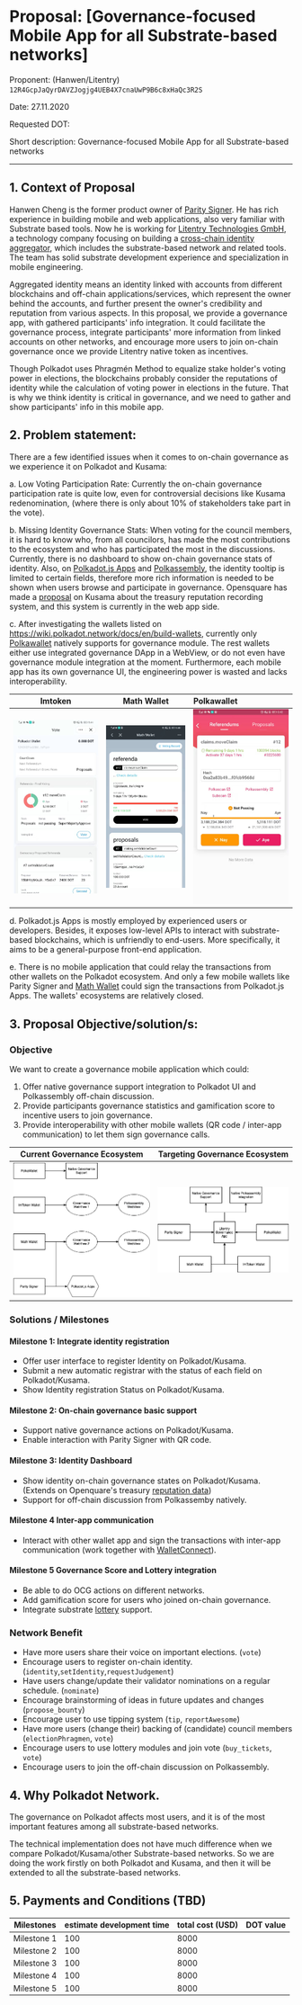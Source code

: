# Proposal: [Governance-focused Mobile App for all Substrate-based networks]
Proponent: (Hanwen/Litentry) `12R4GcpJaQyrDAVZJogjg4UEB4X7cnaUwP9B6c8xHaQc3R2S`

Date: 27.11.2020

Requested DOT:

Short description: Governance-focused Mobile App for all Substrate-based networks

---
## 1. Context of Proposal

Hanwen Cheng is the former product owner of [Parity Signer](https://github.com/paritytech/parity-signer). He has rich experience in building mobile and web applications, also very familiar with Substrate based tools. Now he is working for [Litentry Technologies GmbH](https://www.litentry.com/), a technology company focusing on building a [cross-chain identity aggregator](https://litentry.medium.com/why-we-need-cross-chain-identity-on-polkadot-d59a90c9329c), which includes the substrate-based network and related tools. The team has solid substrate development experience and specialization in mobile engineering.

Aggregated identity means an identity linked with accounts from different blockchains and off-chain applications/services, which represent the owner behind the accounts, and further present the owner's credibility and reputation from various aspects. In this proposal, we provide a governance app, with gathered participants' info integration. It could facilitate the governance process, integrate participants' more information from linked accounts on other networks, and encourage more users to join on-chain governance once we provide Litentry native token as incentives.

Though Polkadot uses Phragmén Method to equalize stake holder's voting power in elections, the blockchains probably consider the reputations of identity while the calculation of voting power in elections in the future. That is why we think identity is critical in governance, and we need to gather and show participants' info in this mobile app.

## 2. Problem statement:

There are a few identified issues when it comes to on-chain governance as we experience it on Polkadot and Kusama:

a. Low Voting Participation Rate: Currently the on-chain governance participation rate is quite low, even for controversial decisions like Kusama redenomination, (where there is only about 10% of stakeholders take part in the vote).

b. Missing Identity Governance Stats: When voting for the council members, it is hard to know who, from all councilors, has made the most contributions to the ecosystem and who has participated the most in the discussions. Currently, there is no dashboard to show on-chain governance stats of identity. Also, on [Polkadot.js Apps](http://polkadot.js.org/apps/) and [Polkassembly](https://polkadot.polkassembly.io/), the identity tooltip is limited to certain fields, therefore more rich information is needed to be shown when users browse and participate in governance. Opensquare has made a [proposal](https://kusama.polkassembly.io/post/352) on Kusama about the treasury reputation recording system, and this system is currently in the web app side.

c. After investigating the wallets listed on https://wiki.polkadot.network/docs/en/build-wallets, currently only [Polkawallet](https://polkawallet.io/) natively supports for governance module. The rest wallets either use integrated governance DApp in a WebView, or do not even have governance module integration at the moment. Furthermore, each mobile app has its own governance UI, the engineering power is wasted and lacks interoperability.

Imtoken |  Math Wallet | Polkawallet
:-------------------------:|:-------------------------:|:---|
![imtoken](./imgs/GovernanceImtoken.jpeg)  |  ![mathwallet](./imgs/GovernanceMath.jpeg)| ![polkawallet](./imgs/GovernancePolkawallet.jpeg)

d. Polkadot.js Apps is mostly employed by experienced users or developers. Besides, it exposes low-level APIs to interact with substrate-based blockchains, which is unfriendly to end-users. More specifically, it aims to be a general-purpose front-end application.

e. There is no mobile application that could relay the transactions from other wallets on the Polkadot ecosystem. And only a few mobile wallets like Parity Signer and [Math Wallet](https://mathwallet.org/) could sign the transactions from Polkadot.js Apps. The wallets' ecosystems are relatively closed.

## 3. Proposal Objective/solution/s:

### Objective

We want to create a governance mobile application which could:

1. Offer native governance support integration to Polkadot UI and Polkassembly off-chain discussion.
2. Provide participants governance statistics and gamification score to incentive users to join governance.
3. Provide interoperability with other mobile wallets (QR code / inter-app communication) to let them sign governance calls.

|Current Governance Ecosystem| Targeting Governance Ecosystem|
|-------------------------|-------------------------|
|![imtoken](./imgs/governanceBefore.png)|![mathwallet](./imgs/governanceNow.png)|

### Solutions / Milestones

#### Milestone 1: Integrate identity registration
* Offer user interface to register Identity on Polkadot/Kusama.
* Submit a new automatic registrar with the status of each field on Polkadot/Kusama.
* Show Identity registration Status on Polkadot/Kusama.

#### Milestone 2: On-chain governance basic support
* Support native governance actions on Polkadot/Kusama.
* Enable interaction with Parity Signer with QR code.

#### Milestone 3: Identity Dashboard
* Show identity on-chain governance states on Polkadot/Kusama.(Extends on Openquare's treasury [reputation data](https://kusama.polkassembly.io/post/352))
* Support for off-chain discussion from Polkassemby natively.

#### Milestone 4 Inter-app communication
* Interact with other wallet app and sign the transactions with inter-app communication (work together with [WalletConnect](https://walletconnect.org/)).

#### Milestone 5 Governance Score and Lottery integration
* Be able to do OCG actions on different networks.
* Add gamification score for users who joined on-chain governance.
* Integrate substrate [lottery](https://hackmd.io/68rduBydTEy4X-ULevd90g) support.

### Network Benefit

* Have more users share their voice on important elections. (`vote`)
* Encourage users to register on-chain identity. (`identity`,`setIdentity`,`requestJudgement`)
* Have users change/update their validator nominations on a regular schedule. (`nominate`)
* Encourage brainstorming of ideas in future updates and changes (`propose_bounty`)
* Encourage user to use tipping system (`tip`, `reportAwesome`)
* Have more users (change their) backing of (candidate) council members (`electionPhragmen`, `vote`)
* Encourage users to use lottery modules and join vote (`buy_tickets`, `vote`)
* Encourage users to join the off-chain discussion on Polkassembly.

## 4. Why Polkadot Network.

The governance on Polkadot affects most users, and it is of the most important features among all substrate-based networks.

The technical implementation does not have much difference when we compare Polkadot/Kusama/other Substrate-based networks. So we are doing the work firstly on both Polkadot and Kusama, and then it will be extended to all the substrate-based networks.

 ## 5. Payments and Conditions (TBD)

 |Milestones | estimate development time | total cost (USD) | DOT value |
 |---|---|---|---|
 |Milestone 1|  100 | 8000 |
 |Milestone 2|  100 | 8000 |
 |Milestone 3|  100 | 8000 |
 |Milestone 4|  100 | 8000 |
 |Milestone 5|  100 | 8000 |
